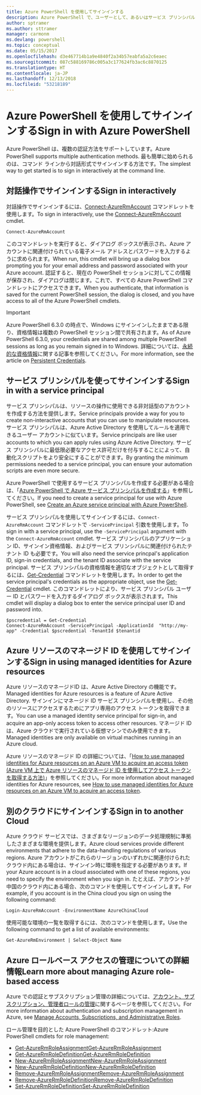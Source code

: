 ```yaml
---
title: Azure PowerShell を使用してサインインする
description: Azure PowerShell で、ユーザーとして、あるいはサービス プリンシパルまたは Azure リソースのマネージド ID を使用してサインインする方法。
author: sptramer
ms.author: sttramer
manager: carmonm
ms.devlang: powershell
ms.topic: conceptual
ms.date: 05/15/2017
ms.openlocfilehash: d3e467714b1a9e4840f2a34b57eabfa5a2c6eaec
ms.sourcegitcommit: 087c588169786c005a3c177624fb3ac6c8870125
ms.translationtype: HT
ms.contentlocale: ja-JP
ms.lasthandoff: 12/13/2018
ms.locfileid: "53218189"
---
```

# <a name="sign-in-with-azure-powershell"></a><span data-ttu-id="9b7d1-103">Azure PowerShell を使用してサインインする</span><span class="sxs-lookup"><span data-stu-id="9b7d1-103">Sign in with Azure PowerShell</span></span>

<span data-ttu-id="9b7d1-104">Azure PowerShell は、複数の認証方法をサポートしています。</span><span class="sxs-lookup"><span data-stu-id="9b7d1-104">Azure PowerShell supports multiple authentication methods.</span></span> <span data-ttu-id="9b7d1-105">最も簡単に始められるのは、コマンド ラインから対話形式でサインインする方法です。</span><span class="sxs-lookup"><span data-stu-id="9b7d1-105">The simplest way to get started is to sign in interactively at the command line.</span></span>

## <a name="sign-in-interactively"></a><span data-ttu-id="9b7d1-106">対話操作でサインインする</span><span class="sxs-lookup"><span data-stu-id="9b7d1-106">Sign in interactively</span></span>

<span data-ttu-id="9b7d1-107">対話操作でサインインするには、[Connect-AzureRmAccount](/powershell/module/azurerm.profile/connect-azurermaccount) コマンドレットを使用します。</span><span class="sxs-lookup"><span data-stu-id="9b7d1-107">To sign in interactively, use the [Connect-AzureRmAccount](/powershell/module/azurerm.profile/connect-azurermaccount) cmdlet.</span></span>

```azurepowershell-interactive
Connect-AzureRmAccount
```

<span data-ttu-id="9b7d1-108">このコマンドレットを実行すると、ダイアログ ボックスが表示され、Azure アカウントに関連付けられている電子メール アドレスとパスワードを入力するように求められます。</span><span class="sxs-lookup"><span data-stu-id="9b7d1-108">When run, this cmdlet will bring up a dialog box prompting you for your email address and password associated with your Azure account.</span></span> <span data-ttu-id="9b7d1-109">認証すると、現在の PowerShell セッションに対してこの情報が保存され、ダイアログは閉じます。これで、すべての Azure PowerShell コマンドレットにアクセスできます。</span><span class="sxs-lookup"><span data-stu-id="9b7d1-109">When you authenticate, that information is saved for the current PowerShell session, the dialog is closed, and you have access to all of the Azure PowerShell cmdlets.</span></span>

> [!IMPORTANT]
> <span data-ttu-id="9b7d1-110">Azure PowerShell 6.3.0 の時点で、Windows にサインインしたままである限り、資格情報は複数の PowerShell セッション間で共有されます。</span><span class="sxs-lookup"><span data-stu-id="9b7d1-110">As of Azure PowerShell 6.3.0, your credentials are shared among multiple PowerShell sessions as long as you remain signed in to Windows.</span></span> <span data-ttu-id="9b7d1-111">詳細については、[永続的な資格情報](context-persistence.md)に関する記事を参照してください。</span><span class="sxs-lookup"><span data-stu-id="9b7d1-111">For more information, see the article on [Persistent Credentials](context-persistence.md).</span></span>

## <a name="sign-in-with-a-service-principal"></a><span data-ttu-id="9b7d1-112">サービス プリンシパルを使ってサインインする</span><span class="sxs-lookup"><span data-stu-id="9b7d1-112">Sign in with a service principal</span></span>

<span data-ttu-id="9b7d1-113">サービス プリンシパルは、リソースの操作に使用できる非対話型のアカウントを作成する方法を提供します。</span><span class="sxs-lookup"><span data-stu-id="9b7d1-113">Service principals provide a way for you to create non-interactive accounts that you can use to manipulate resources.</span></span> <span data-ttu-id="9b7d1-114">サービス プリンシパルは、Azure Active Directory を使用してルールを適用できるユーザー アカウントに似ています。</span><span class="sxs-lookup"><span data-stu-id="9b7d1-114">Service principals are like user accounts to which you can apply rules using Azure Active Directory.</span></span> <span data-ttu-id="9b7d1-115">サービス プリンシパルに最低限必要なアクセス許可だけを付与することによって、自動化スクリプトをより安全にすることができます。</span><span class="sxs-lookup"><span data-stu-id="9b7d1-115">By granting the minimum permissions needed to a service principal, you can ensure your automation scripts are even more secure.</span></span>

<span data-ttu-id="9b7d1-116">Azure PowerShell で使用するサービス プリンシパルを作成する必要がある場合は、「[Azure PowerShell で Azure サービス プリンシパルを作成する](create-azure-service-principal-azureps.md)」を参照してください。</span><span class="sxs-lookup"><span data-stu-id="9b7d1-116">If you need to create a service principal for use with Azure PowerShell, see [Create an Azure service principal with Azure PowerShell](create-azure-service-principal-azureps.md).</span></span>

<span data-ttu-id="9b7d1-117">サービス プリンシパルを使用してサインインするには、`Connect-AzureRmAccount` コマンドレットで `-ServicePrincipal` 引数を使用します。</span><span class="sxs-lookup"><span data-stu-id="9b7d1-117">To sign in with a service principal, use the `-ServicePrincipal` argument with the `Connect-AzureRmAccount` cmdlet.</span></span> <span data-ttu-id="9b7d1-118">サービス プリンシパルのアプリケーション ID、サインイン資格情報、およびサービス プリンシパルに関連付けられたテナント ID も必要です。</span><span class="sxs-lookup"><span data-stu-id="9b7d1-118">You will also need the service princpal's application ID, sign-in credentials, and the tenant ID associate with the service principal.</span></span> <span data-ttu-id="9b7d1-119">サービス プリンシパルの資格情報を適切なオブジェクトとして取得するには、[Get-Credential](/powershell/module/microsoft.powershell.security/get-credential) コマンドレットを使用します。</span><span class="sxs-lookup"><span data-stu-id="9b7d1-119">In order to get the service principal's credentials as the appropriate object, use the [Get-Credential](/powershell/module/microsoft.powershell.security/get-credential) cmdlet.</span></span> <span data-ttu-id="9b7d1-120">このコマンドレットにより、サービス プリンシパル ユーザー ID とパスワードを入力するダイアログ ボックスが表示されます。</span><span class="sxs-lookup"><span data-stu-id="9b7d1-120">This cmdlet will display a dialog box to enter the service principal user ID and password into.</span></span>

```azurepowershell-interactive
$pscredential = Get-Credential
Connect-AzureRmAccount -ServicePrincipal -ApplicationId  "http://my-app" -Credential $pscredential -TenantId $tenantid
```

## <a name="sign-in-using-managed-identities-for-azure-resources"></a><span data-ttu-id="9b7d1-121">Azure リソースのマネージド ID を使用してサインインする</span><span class="sxs-lookup"><span data-stu-id="9b7d1-121">Sign in using managed identities for Azure resources</span></span>

<span data-ttu-id="9b7d1-122">Azure リソースのマネージドID は、Azure Active Directory の機能です。</span><span class="sxs-lookup"><span data-stu-id="9b7d1-122">Managed identities for Azure resources is a feature of Azure Active Directory.</span></span> <span data-ttu-id="9b7d1-123">サインインにマネージド ID サービス プリンシパルを使用し、その他のリソースにアクセスするためにアプリ専用のアクセス トークンを取得できます。</span><span class="sxs-lookup"><span data-stu-id="9b7d1-123">You can use a managed identity service principal for sign-in, and acquire an app-only access token to access other resources.</span></span> <span data-ttu-id="9b7d1-124">マネージド ID は、Azure クラウドで実行されている仮想マシンでのみ使用できます。</span><span class="sxs-lookup"><span data-stu-id="9b7d1-124">Managed identities are only available on virtual machines running in an Azure cloud.</span></span>

<span data-ttu-id="9b7d1-125">Azure リソースのマネージド ID の詳細については、「[How to use managed identities for Azure resources on an Azure VM to acquire an access token (Azure VM 上で Azure リソースのマネージド ID を使用してアクセス トークンを取得する方法)](/azure/active-directory/managed-identities-azure-resources/how-to-use-vm-token)」を参照してください。</span><span class="sxs-lookup"><span data-stu-id="9b7d1-125">For more information about managed identities for Azure resources, see [How to use managed identities for Azure resources on an Azure VM to acquire an access token](/azure/active-directory/managed-identities-azure-resources/how-to-use-vm-token).</span></span>

## <a name="sign-in-to-another-cloud"></a><span data-ttu-id="9b7d1-126">別のクラウドにサインインする</span><span class="sxs-lookup"><span data-stu-id="9b7d1-126">Sign in to another Cloud</span></span>

<span data-ttu-id="9b7d1-127">Azure クラウド サービスでは、さまざまなリージョンのデータ処理規制に準拠したさまざまな環境を提供します。</span><span class="sxs-lookup"><span data-stu-id="9b7d1-127">Azure cloud services provide different environments that adhere to the data-handling regulations of various regions.</span></span> <span data-ttu-id="9b7d1-128">Azure アカウントがこれらのリージョンのいずれかに関連付けられたクラウド内にある場合は、サインイン時に環境を指定する必要があります。</span><span class="sxs-lookup"><span data-stu-id="9b7d1-128">If your Azure account is in a cloud associated with one of these regions, you need to specify the environment when you sign in.</span></span> <span data-ttu-id="9b7d1-129">たとえば、アカウントが中国のクラウド内にある場合、次のコマンドを使用してサインインします。</span><span class="sxs-lookup"><span data-stu-id="9b7d1-129">For example, if you account is in the China cloud you sign on using the following command:</span></span>

```azurepowershell-interactive
Login-AzureRmAccount -EnvironmentName AzureChinaCloud
```

<span data-ttu-id="9b7d1-130">使用可能な環境の一覧を取得するには、次のコマンドを使用します。</span><span class="sxs-lookup"><span data-stu-id="9b7d1-130">Use the following command to get a list of available environments:</span></span>

```azurepowershell-interactive
Get-AzureRmEnvironment | Select-Object Name
```

## <a name="learn-more-about-managing-azure-role-based-access"></a><span data-ttu-id="9b7d1-131">Azure ロールベース アクセスの管理についての詳細情報</span><span class="sxs-lookup"><span data-stu-id="9b7d1-131">Learn more about managing Azure role-based access</span></span>

<span data-ttu-id="9b7d1-132">Azure での認証とサブスクリプション管理の詳細については、[アカウント、サブスクリプション、管理者ロールの管理](/azure/active-directory/role-based-access-control-configure)に関するページを参照してください。</span><span class="sxs-lookup"><span data-stu-id="9b7d1-132">For more information about authentication and subscription management in Azure, see [Manage Accounts, Subscriptions, and Administrative Roles](/azure/active-directory/role-based-access-control-configure).</span></span>

<span data-ttu-id="9b7d1-133">ロール管理を目的とした Azure PowerShell のコマンドレット:</span><span class="sxs-lookup"><span data-stu-id="9b7d1-133">Azure PowerShell cmdlets for role management:</span></span>

* [<span data-ttu-id="9b7d1-134">Get-AzureRmRoleAssignment</span><span class="sxs-lookup"><span data-stu-id="9b7d1-134">Get-AzureRmRoleAssignment</span></span>](/powershell/module/AzureRM.Resources/Get-AzureRmRoleAssignment)
* [<span data-ttu-id="9b7d1-135">Get-AzureRmRoleDefinition</span><span class="sxs-lookup"><span data-stu-id="9b7d1-135">Get-AzureRmRoleDefinition</span></span>](/powershell/module/AzureRM.Resources/Get-AzureRmRoleDefinition)
* [<span data-ttu-id="9b7d1-136">New-AzureRmRoleAssignment</span><span class="sxs-lookup"><span data-stu-id="9b7d1-136">New-AzureRmRoleAssignment</span></span>](/powershell/module/AzureRM.Resources/New-AzureRmRoleAssignment)
* [<span data-ttu-id="9b7d1-137">New-AzureRmRoleDefinition</span><span class="sxs-lookup"><span data-stu-id="9b7d1-137">New-AzureRmRoleDefinition</span></span>](/powershell/module/AzureRM.Resources/New-AzureRmRoleDefinition)
* [<span data-ttu-id="9b7d1-138">Remove-AzureRmRoleAssignment</span><span class="sxs-lookup"><span data-stu-id="9b7d1-138">Remove-AzureRmRoleAssignment</span></span>](/powershell/module/AzureRM.Resources/Remove-AzureRmRoleAssignment)
* [<span data-ttu-id="9b7d1-139">Remove-AzureRmRoleDefinition</span><span class="sxs-lookup"><span data-stu-id="9b7d1-139">Remove-AzureRmRoleDefinition</span></span>](/powershell/module/AzureRM.Resources/Remove-AzureRmRoleDefinition)
* [<span data-ttu-id="9b7d1-140">Set-AzureRmRoleDefinition</span><span class="sxs-lookup"><span data-stu-id="9b7d1-140">Set-AzureRmRoleDefinition</span></span>](/powershell/moduel/AzureRM.Resources/Set-AzureRmRoleDefinition)
